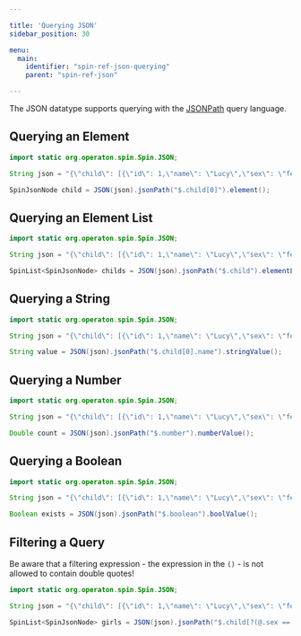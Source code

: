 ```yaml
---

title: 'Querying JSON'
sidebar_position: 30

menu:
  main:
    identifier: "spin-ref-json-querying"
    parent: "spin-ref-json"

---
```


The JSON datatype supports querying with the [JSONPath](http://goessner.net/articles/JsonPath/) query language.


## Querying an Element

```java
import static org.operaton.spin.Spin.JSON;

String json = "{\"child\": [{\"id\": 1,\"name\": \"Lucy\",\"sex\": \"female\"},{\"id\": 2,\"name\": \"Tracy\",\"sex\": \"female\"}],\"number\": 1,\"boolean\": true}";

SpinJsonNode child = JSON(json).jsonPath("$.child[0]").element();
```


## Querying an Element List

```java
import static org.operaton.spin.Spin.JSON;

String json = "{\"child\": [{\"id\": 1,\"name\": \"Lucy\",\"sex\": \"female\"},{\"id\": 2,\"name\": \"Tracy\",\"sex\": \"female\"}],\"number\": 1,\"boolean\": true}";

SpinList<SpinJsonNode> childs = JSON(json).jsonPath("$.child").elementList();
```


## Querying a String

```java
import static org.operaton.spin.Spin.JSON;

String json = "{\"child\": [{\"id\": 1,\"name\": \"Lucy\",\"sex\": \"female\"},{\"id\": 2,\"name\": \"Tracy\",\"sex\": \"female\"}],\"number\": 1,\"boolean\": true}";

String value = JSON(json).jsonPath("$.child[0].name").stringValue();
```


## Querying a Number

```java
import static org.operaton.spin.Spin.JSON;

String json = "{\"child\": [{\"id\": 1,\"name\": \"Lucy\",\"sex\": \"female\"},{\"id\": 2,\"name\": \"Tracy\",\"sex\": \"female\"}],\"number\": 1,\"boolean\": true}";

Double count = JSON(json).jsonPath("$.number").numberValue();
```


## Querying a Boolean

```java
import static org.operaton.spin.Spin.JSON;

String json = "{\"child\": [{\"id\": 1,\"name\": \"Lucy\",\"sex\": \"female\"},{\"id\": 2,\"name\": \"Tracy\",\"sex\": \"female\"}],\"number\": 1,\"boolean\": true}";

Boolean exists = JSON(json).jsonPath("$.boolean").boolValue();
```


## Filtering a Query

Be aware that a filtering expression - the expression in the `()` - is not allowed to contain double quotes!

```java
import static org.operaton.spin.Spin.JSON;

String json = "{\"child\": [{\"id\": 1,\"name\": \"Lucy\",\"sex\": \"female\"},{\"id\": 2,\"name\": \"Tracy\",\"sex\": \"female\"}],\"number\": 1,\"boolean\": true}";

SpinList<SpinJsonNode> girls = JSON(json).jsonPath("$.child[?(@.sex == 'female')]").elementList();
```
